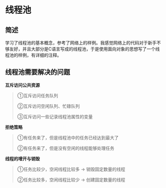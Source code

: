 # 线程池

## 简述

学习了线程池的基本概念，参考了网络上的样例。我感觉网络上的代码对于新手不够友好，并且大部分是C语言写成的线程池，于是使用面向对象的思想写了一个线程池的样例，有详细的注释。

## 线程池需要解决的问题

**互斥访问公共资源**

> ①互斥访问任务队列
>
> ②互斥访问空闲队列、忙碌队列
>
> ③互斥访问一些记录线程池属性的变量

**拒绝策略**

> ①有任务来了，但是线程池中的任务已经达到最大了
>
> ②有任务来了，但是没有空闲的线程能够处理任务

**线程的增开与销毁**

> ①任务比较少，空闲线程比较多 -> 销毁固定数量的线程
>
> ②任务比较多，空闲线程比较少 -> 创建固定数量的线程